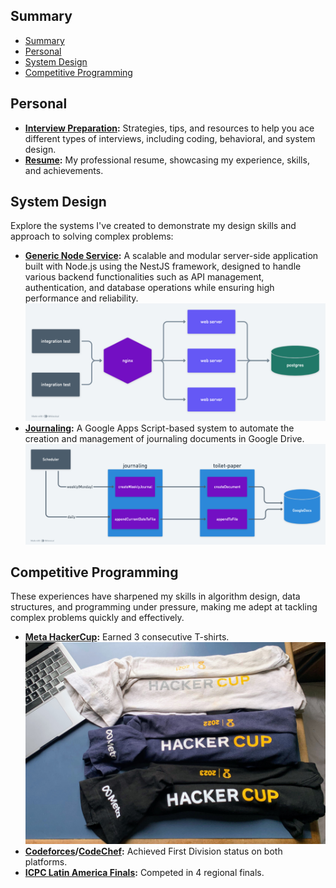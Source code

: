 ## Summary

- [Summary](#summary)
- [Personal](#personal)
- [System Design](#system-design)
- [Competitive Programming](#competitive-programming)

## Personal

- **[Interview Preparation](https://github.com/gardusig/road2senior/):** Strategies, tips, and resources to help you ace different types of interviews, including coding, behavioral, and system design.
- **[Resume](./resume/resume.pdf):** My professional resume, showcasing my experience, skills, and achievements.
  
## System Design

Explore the systems I've created to demonstrate my design skills and approach to solving complex problems:

- **[Generic Node Service](https://github.com/gardusig/genericNodeService):** A scalable and modular server-side application built with Node.js using the NestJS framework, designed to handle various backend functionalities such as API management, authentication, and database operations while ensuring high performance and reliability.
    ![GenericNodeService](./system-design/genericNodeService.png)
- **[Journaling](https://github.com/gardusig/journaling):** A Google Apps Script-based system to automate the creation and management of journaling documents in Google Drive.
    ![Journaling](./system-design/journaling.png)

## Competitive Programming

These experiences have sharpened my skills in algorithm design, data structures, and programming under pressure, making me adept at tackling complex problems quickly and effectively.

- **[Meta HackerCup](https://www.facebook.com/codingcompetitions/hacker-cup):** Earned 3 consecutive T-shirts.
    ![HackerCup](./competitive-programming/hacker-cup.jpg)
- **[Codeforces](https://codeforces.com/)/[CodeChef](https://www.codechef.com/):** Achieved First Division status on both platforms.
- **[ICPC Latin America Finals](https://icpc.global/):** Competed in 4 regional finals.